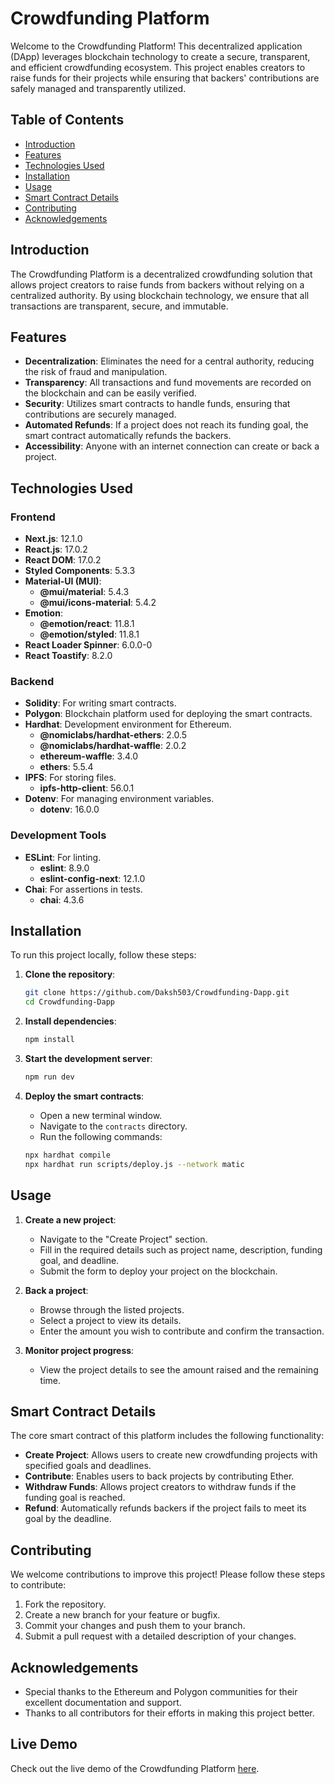 # Crowdfunding Platform

Welcome to the Crowdfunding Platform! This decentralized application (DApp) leverages blockchain technology to create a secure, transparent, and efficient crowdfunding ecosystem. This project enables creators to raise funds for their projects while ensuring that backers' contributions are safely managed and transparently utilized.

## Table of Contents

- [Introduction](#introduction)
- [Features](#features)
- [Technologies Used](#technologies-used)
- [Installation](#installation)
- [Usage](#usage)
- [Smart Contract Details](#smart-contract-details)
- [Contributing](#contributing)
- [Acknowledgements](#acknowledgements)

## Introduction

The Crowdfunding Platform is a decentralized crowdfunding solution that allows project creators to raise funds from backers without relying on a centralized authority. By using blockchain technology, we ensure that all transactions are transparent, secure, and immutable.

## Features

- **Decentralization**: Eliminates the need for a central authority, reducing the risk of fraud and manipulation.
- **Transparency**: All transactions and fund movements are recorded on the blockchain and can be easily verified.
- **Security**: Utilizes smart contracts to handle funds, ensuring that contributions are securely managed.
- **Automated Refunds**: If a project does not reach its funding goal, the smart contract automatically refunds the backers.
- **Accessibility**: Anyone with an internet connection can create or back a project.

## Technologies Used

### Frontend
- **Next.js**: 12.1.0
- **React.js**: 17.0.2
- **React DOM**: 17.0.2
- **Styled Components**: 5.3.3
- **Material-UI (MUI)**: 
  - **@mui/material**: 5.4.3
  - **@mui/icons-material**: 5.4.2
- **Emotion**: 
  - **@emotion/react**: 11.8.1
  - **@emotion/styled**: 11.8.1
- **React Loader Spinner**: 6.0.0-0
- **React Toastify**: 8.2.0

### Backend
- **Solidity**: For writing smart contracts.
- **Polygon**: Blockchain platform used for deploying the smart contracts.
- **Hardhat**: Development environment for Ethereum.
  - **@nomiclabs/hardhat-ethers**: 2.0.5
  - **@nomiclabs/hardhat-waffle**: 2.0.2
  - **ethereum-waffle**: 3.4.0
  - **ethers**: 5.5.4
- **IPFS**: For storing files.
  - **ipfs-http-client**: 56.0.1
- **Dotenv**: For managing environment variables.
  - **dotenv**: 16.0.0

### Development Tools
- **ESLint**: For linting.
  - **eslint**: 8.9.0
  - **eslint-config-next**: 12.1.0
- **Chai**: For assertions in tests.
  - **chai**: 4.3.6

## Installation

To run this project locally, follow these steps:

1. **Clone the repository**:
    ```bash
    git clone https://github.com/Daksh503/Crowdfunding-Dapp.git
    cd Crowdfunding-Dapp
    ```

2. **Install dependencies**:
    ```bash
    npm install
    ```

3. **Start the development server**:
    ```bash
    npm run dev
    ```

4. **Deploy the smart contracts**:
    - Open a new terminal window.
    - Navigate to the `contracts` directory.
    - Run the following commands:
    ```bash
    npx hardhat compile
    npx hardhat run scripts/deploy.js --network matic
    ```

## Usage

1. **Create a new project**:
    - Navigate to the "Create Project" section.
    - Fill in the required details such as project name, description, funding goal, and deadline.
    - Submit the form to deploy your project on the blockchain.

2. **Back a project**:
    - Browse through the listed projects.
    - Select a project to view its details.
    - Enter the amount you wish to contribute and confirm the transaction.

3. **Monitor project progress**:
    - View the project details to see the amount raised and the remaining time.

## Smart Contract Details

The core smart contract of this platform includes the following functionality:

- **Create Project**: Allows users to create new crowdfunding projects with specified goals and deadlines.
- **Contribute**: Enables users to back projects by contributing Ether.
- **Withdraw Funds**: Allows project creators to withdraw funds if the funding goal is reached.
- **Refund**: Automatically refunds backers if the project fails to meet its goal by the deadline.

## Contributing

We welcome contributions to improve this project! Please follow these steps to contribute:

1. Fork the repository.
2. Create a new branch for your feature or bugfix.
3. Commit your changes and push them to your branch.
4. Submit a pull request with a detailed description of your changes.

## Acknowledgements

- Special thanks to the Ethereum and Polygon communities for their excellent documentation and support.
- Thanks to all contributors for their efforts in making this project better.


## Live Demo

Check out the live demo of the Crowdfunding Platform [here](https://web3-fundraiser-youtube.vercel.app/).
